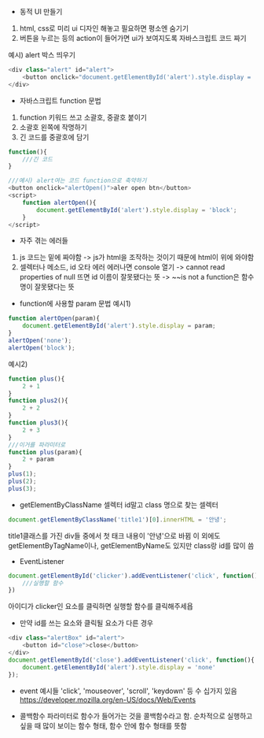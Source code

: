 * 동적 UI 만들기
1. html, css로 미리 ui 디자인 해놓고 필요하면 평소엔 숨기기
2. 버튼을 누르는 등의 action이 들어가면 ui가 보여지도록 자바스크립트 코드 짜기

예시) alert 박스 띄우기
```javascript
<div class="alert" id="alert">
    <button onclick="document.getElementById('alert').style.display = 'block';"> 버튼 </button>
</div>
```

* 자바스크립트 function 문법
1. function 키워드 쓰고 소괄호, 중괄호 붙이기
2. 소괄호 왼쪽에 작명하기
3. 긴 코드를 중괄호에 담기

```javascript
function(){
    ///긴 코드
}

///예시) alert여는 코드 function으로 축약하기
<button onclick="alertOpen()">aler open btn</button>
<script>
    function alertOpen(){
        document.getElementById('alert').style.display = 'block';
    }
</script>
```

* 자주 겪는 에러들
1. js 코드는 밑에 짜야함 -> js가 html을 조작하는 것이기 때문에 html이 위에 와야함
2. 셀렉터나 메소드, id 오타 에러
에러나면 console 열기
-> cannot read properties of null 뜨면 id 이름이 잘못됐다는 뜻
-> ~~is not a function은 함수명이 잘못됐다는 뜻

* function에 사용할 param 문법
예시1)
```javascript
function alertOpen(param){
    document.getElementById('alert').style.display = param;
}
alertOpen('none');
alertOpen('block');
```

예시2)
```javascript
function plus(){
    2 + 1
}
function plus2(){
    2 + 2
}
function plus3(){
    2 + 3
}
///이거를 파라미터로
function plus(param){
    2 + param
}
plus(1);
plus(2);
plus(3);
```

* getElementByClassName 셀렉터
id말고 class 명으로 찾는 셀렉터
```javascript
document.getElementByClassName('title1')[0].innerHTML = '안녕';
```
title1클래스를 가진 div들 중에서 첫 태크 내용이 '안녕'으로 바뀜
이 외에도 getElementByTagName이나, getElementByName도 있지만 class랑 id를 많이 씀

* EventListener
```javascript
document.getElementById('clicker').addEventListener('click', function(){
    ///실행할 함수
})
```
아이디가 clicker인 요소를 클릭하면 실행할 함수를 클릭해주세욥

- 만약 id를 쓰는 요소와 클릭될 요소가 다른 경우
```javascript
<div class="alertBox" id="alert">
    <button id="close">close</button>
</div>
document.getElementById('close').addEventListener('click', function(){
    document.getElementById('alert').style.display = 'none'
});
```

* event 예시들
'click', 'mouseover', 'scroll', 'keydown' 등 수 십가지 있음
https://developer.mozilla.org/en-US/docs/Web/Events

* 콜백함수
파라미터로 함수가 들어가는 것을 콜백함수라고 함.
순차적으로 실행하고 싶을 때 많이 보이는 함수 형태, 함수 안에 함수 형태를 뜻함